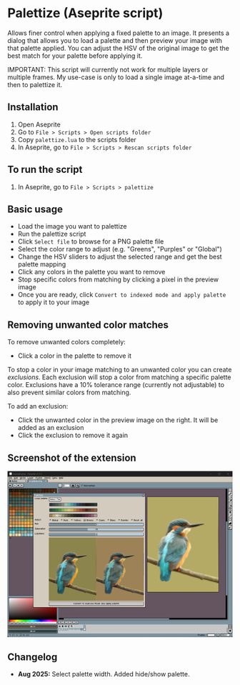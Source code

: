 # Palettize (Aseprite script)

Allows finer control when applying a fixed palette to an image. It presents a dialog that allows you to load a palette and then preview your image with that palette applied. You can adjust the HSV of the original image to get the best match for your palette before applying it.

IMPORTANT: This script will currently not work for multiple layers or multiple frames. My use-case is only to load a single image at-a-time and then to palettize it.

## Installation

1. Open Aseprite
2. Go to `File > Scripts > Open scripts folder`
3. Copy `palettize.lua` to the scripts folder
4. In Aseprite, go to `File > Scripts > Rescan scripts folder`

## To run the script

1. In Aseprite, go to `File > Scripts > palettize`

## Basic usage

- Load the image you want to palettize
- Run the palettize script
- Click `Select file` to browse for a PNG palette file
- Select the color range to adjust (e.g. "Greens", "Purples" or "Global")
- Change the HSV sliders to adjust the selected range and get the best palette mapping
- Click any colors in the palette you want to remove
- Stop specific colors from matching by clicking a pixel in the preview image
- Once you are ready, click `Convert to indexed mode and apply palette` to apply it to your image

## Removing unwanted color matches

To remove unwanted colors completely:

- Click a color in the palette to remove it

To stop a color in your image matching to an unwanted color you can create _exclusions_. Each exclusion will stop a color from matching a specific palette color. Exclusions have a 10% tolerance range (currently not adjustable) to also prevent similar colors from matching.

To add an exclusion:

- Click the unwanted color in the preview image on the right. It will be added as an exclusion
- Click the exclusion to remove it again

## Screenshot of the extension

![screenshot](screenshot.png)

## Changelog

- **Aug 2025:** Select palette width. Added hide/show palette.